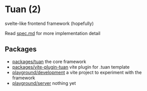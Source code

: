 # Tuan (2)
svelte-like frontend framework (hopefully)

Read [spec.md](packages/tuan/spec.md) for more implementation detail 

## Packages
- [packages/tuan](packages/tuan) the core framework
- [packages/vite-plugin-tuan](packages/vite-plugin-tuan) vite plugin for .tuan template 
- [playground/development](playground/development) a vite project to experiment with the framework
- [playground/server](playground/server) nothing yet
